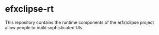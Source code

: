# efxclipse-rt

This repository contains the runtime components of the e(fx)clipse project allow people 
to build sophisticated UIs

